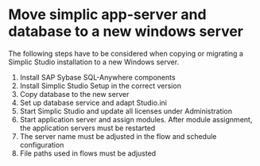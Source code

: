 # Move simplic app-server and database to a new windows server

The following steps have to be considered when copying or migrating a Simplic Studio installation to a new Windows server.

1. Install SAP Sybase SQL-Anywhere components
2. Install Simplic Studio Setup in the correct version
3. Copy database to the new server
4. Set up database service and adapt Studio.ini
5. Start Simplic Studio and update all licenses under Administration
6. Start application server and assign modules. After module assignment, the application servers must be restarted
7. The server name must be adjusted in the flow and schedule configuration
8. File paths used in flows must be adjusted